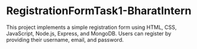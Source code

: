 # RegistrationFormTask1-BharatIntern
This project implements a simple registration form using HTML, CSS, JavaScript, Node.js, Express, and MongoDB. Users can register by providing their username, email, and password.



